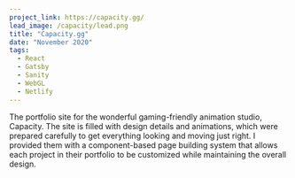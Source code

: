 ```yaml
---
project_link: https://capacity.gg/
lead_image: /capacity/lead.png
title: "Capacity.gg"
date: "November 2020"
tags:
  - React
  - Gatsby
  - Sanity
  - WebGL
  - Netlify
---
```


The portfolio site for the wonderful gaming-friendly animation studio, Capacity. The site is filled with design details and animations, which were prepared carefully to get everything looking and moving just right. I provided them with a component-based page building system that allows each project in their portfolio to be customized while maintaining the overall design.